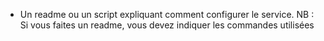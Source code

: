 * Un readme ou un script expliquant comment configurer le service. NB : Si vous faites un readme, vous devez indiquer les commandes utilisées